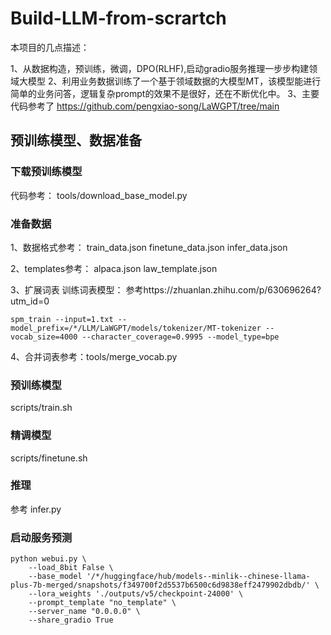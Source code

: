 # Build-LLM-from-scrartch
本项目的几点描述：

1、从数据构造，预训练，微调，DPO(RLHF),启动gradio服务推理一步步构建领域大模型
2、利用业务数据训练了一个基于领域数据的大模型MT，该模型能进行简单的业务问答，逻辑复杂prompt的效果不是很好，还在不断优化中。
3、主要代码参考了 https://github.com/pengxiao-song/LaWGPT/tree/main 

## 预训练模型、数据准备

### 下载预训练模型
代码参考：
tools/download_base_model.py

### 准备数据

1、数据格式参考：
train_data.json
finetune_data.json
infer_data.json

2、templates参考：
alpaca.json
law_template.json

3、扩展词表
训练词表模型： 参考https://zhuanlan.zhihu.com/p/630696264?utm_id=0
```
spm_train --input=1.txt --model_prefix=/*/LLM/LaWGPT/models/tokenizer/MT-tokenizer --vocab_size=4000 --character_coverage=0.9995 --model_type=bpe
```

4、合并词表参考：tools/merge_vocab.py


### 预训练模型
scripts/train.sh
### 精调模型
scripts/finetune.sh
### 推理
参考 infer.py
### 启动服务预测
```
python webui.py \
    --load_8bit False \
    --base_model '/*/huggingface/hub/models--minlik--chinese-llama-plus-7b-merged/snapshots/f349700f2d5537b6500c6d9838eff2479902dbdb/' \
    --lora_weights './outputs/v5/checkpoint-24000' \
    --prompt_template "no_template" \
    --server_name "0.0.0.0" \
    --share_gradio True
```



